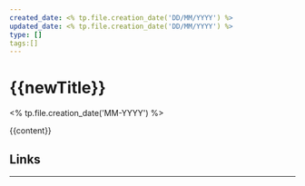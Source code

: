 ```yaml
---
created_date: <% tp.file.creation_date('DD/MM/YYYY') %>
updated_date: <% tp.file.creation_date('DD/MM/YYYY') %>
type: []
tags:[]
---
```


# {{newTitle}}
<% tp.file.creation_date('MM-YYYY') %> 

{{content}}

## Links

***